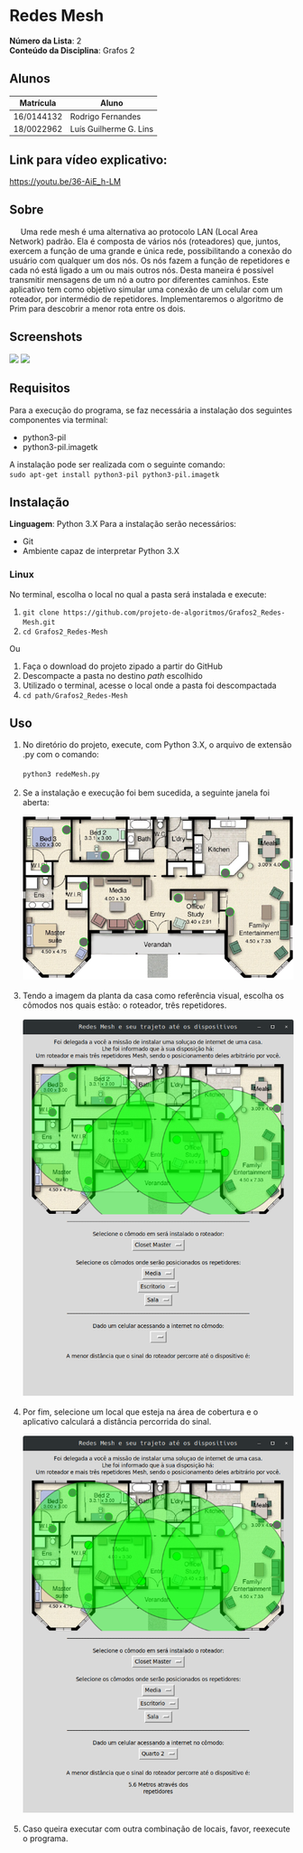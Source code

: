 # Redes Mesh

**Número da Lista**: 2 <br>
**Conteúdo da Disciplina**: Grafos 2 <br>

## Alunos

| Matrícula  | Aluno                  |
| ---------- | ---------------------- |
| 16/0144132 | Rodrigo Fernandes      |
| 18/0022962 | Luís Guilherme G. Lins |

## Link para vídeo explicativo:

https://youtu.be/36-AiE_h-LM

## Sobre

&nbsp;&nbsp;&nbsp;&nbsp; Uma rede mesh é uma alternativa ao protocolo LAN (Local Area Network) padrão. Ela é composta de vários nós (roteadores) que, juntos, exercem a função de uma grande e única rede, possibilitando a conexão do usuário com qualquer um dos nós. Os nós fazem a função de repetidores e cada nó está ligado a um ou mais outros nós. Desta maneira é possível transmitir mensagens de um nó a outro por diferentes caminhos. Este aplicativo tem como objetivo simular uma conexão de um celular com um roteador, por intermédio de repetidores. Implementaremos o algoritmo de Prim para descobrir a menor rota entre os dois.

## Screenshots

![](Main.png) ![](End.png)

## Requisitos

Para a execução do programa, se faz necessária a instalação dos seguintes componentes via terminal:

- python3-pil
- python3-pil.imagetk

A instalação pode ser realizada com o seguinte comando: <br>
`sudo apt-get install python3-pil python3-pil.imagetk`

## Instalação

**Linguagem**: Python 3.X
Para a instalação serão necessários:

- Git
- Ambiente capaz de interpretar Python 3.X

### Linux

No terminal, escolha o local no qual a pasta será instalada e execute:

1. `git clone https://github.com/projeto-de-algoritmos/Grafos2_Redes-Mesh.git`
2. `cd Grafos2_Redes-Mesh`

Ou

1. Faça o download do projeto zipado a partir do GitHub
2. Descompacte a pasta no destino _path_ escolhido
3. Utilizado o terminal, acesse o local onde a pasta foi descompactada
4. `cd path/Grafos2_Redes-Mesh`

## Uso

1. No diretório do projeto, execute, com Python 3.X, o arquivo de extensão .py com o comando: <br><br>
   `python3 redeMesh.py` <br><br>
2. Se a instalação e execução foi bem sucedida, a seguinte janela foi aberta: <br><br>
   ![](imagens/Individual/planta.png) <br><br>
3. Tendo a imagem da planta da casa como referência visual, escolha os cômodos nos quais estão: o roteador, três repetidores. <br><br>
   ![](imagens/Quatro/ImagemRoteadores.png) <br><br>
4. Por fim, selecione um local que esteja na área de cobertura e o aplicativo calculará a distância percorrida do sinal. <br><br>
   ![](imagens/Quatro/ImagemFim.png) <br><br>
5. Caso queira executar com outra combinação de locais, favor, reexecute o programa. <br><br>
